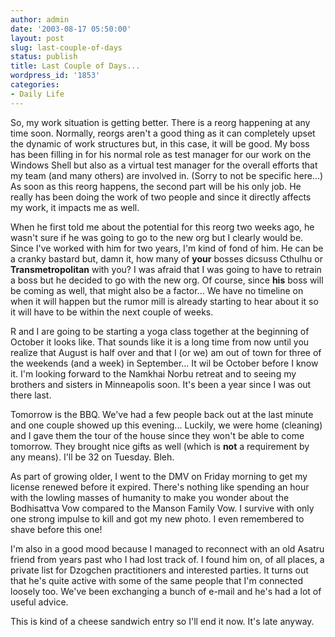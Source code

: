 ```yaml
---
author: admin
date: '2003-08-17 05:50:00'
layout: post
slug: last-couple-of-days
status: publish
title: Last Couple of Days...
wordpress_id: '1853'
categories:
- Daily Life
---
```

So, my work situation is getting better. There is a reorg happening at any time soon. Normally, reorgs aren&apos;t a good thing as it can completely upset the dynamic of work structures but, in this case, it will be good. My boss has been filling in for his normal role as test manager for our work on the Windows Shell but also as a virtual test manager for the overall efforts that my team (and many others) are involved in. (Sorry to not be specific here...) As soon as this reorg happens, the second part will be his only job. He really has been doing the work of two people and since it directly affects my work, it impacts me as well.

When he first told me about the potential for this reorg two weeks ago, he wasn&apos;t sure if he was going to go to the new org but I clearly would be. Since I&apos;ve worked with him for two years, I&apos;m kind of fond of him. He can be a cranky bastard but, damn it, how many of <b>your</b> bosses dicsuss Cthulhu or <b>Transmetropolitan</b> with you? I was afraid that I was going to have to retrain a boss but he decided to go with the new org. Of course, since <b>his</b> boss will be coming as well, that might also be a factor... We have no timeline on when it will happen but the rumor mill is already starting to hear about it so it will have to be within the next couple of weeks.

R and I are going to be starting a yoga class together at the beginning of October it looks like. That sounds like it is a long time from now until you realize that August is half over and that I (or we) am out of town for three of the weekends (and a week) in September... It wil be October before I know it. I&apos;m looking forward to the Namkhai Norbu retreat and to seeing my brothers and sisters in Minneapolis soon. It&apos;s been a year since I was out there last.

Tomorrow is the BBQ. We&apos;ve had a few people back out at the last minute and one couple showed up this evening... Luckily, we were home (cleaning) and I gave them the tour of the house since they won&apos;t be able to come tomorrow. They brought nice gifts as well (which is <b>not</b> a requirement by any means). I&apos;ll be 32 on Tuesday. Bleh.

As part of growing older, I went to the DMV on Friday morning to get my license renewed before it expired. There&apos;s nothing like spending an hour with the lowling masses of humanity to make you wonder about the Bodhisattva Vow compared to the Manson Family Vow. I survive with only one strong impulse to kill and got my new photo. I even remembered to shave before this one!

I&apos;m also in a good mood because I managed to reconnect with an old Asatru friend from years past who I had lost track of. I found him on, of all places, a private list for Dzogchen practitioners and interested parties. It turns out that he&apos;s quite active with some of the same people that I&apos;m connected loosely too. We&apos;ve been exchanging a bunch of e-mail and he&apos;s had a lot of useful advice.

This is kind of a cheese sandwich entry so I&apos;ll end it now. It&apos;s late anyway.
